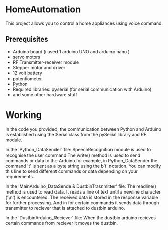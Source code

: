 # HomeAutomation
This project allows you to control a home appliances using voice command.

## Prerequisites
- Arduino board (i used 1 arduino UNO and arduino nano )
- servo motors
- RF Transmitter-receiver module
- Stepper motor and driver
- 12 volt battery
- potentiometer
- Python
- Required libraries: pyserial (for serial communication with Arduino)
- and some other hardware stuff

# Working 
In the code you provided, the communication between Python and Arduino is established using the Serial class from the pySerial library and RF module. 

In the 'Python_DataSender' file:
SpeechRecognition module is used to recognise the user command
The write() method is used to send commands or data to the Arduino.for example, in Python_DataSender the command 't' is sent as a byte string using the b't' notation. You can modify this line to send different commands or data depending on your requirements.

In the 'MainArduino_DataSende & DustbinTrasnmitter' file:
The readline() method is used to read data. It reads a line of text until a newline character ('\n') is encountered. The received data is stored in the response variable for further processing.
And in for certain commands it sends data through transmitter to reciever that is attached to dustbin arduino.

In the 'DustbinArduino_Reciever' file:
When the dustbin arduino recieves certain commands from reciever it moves the dustbin.
